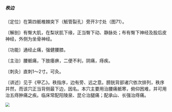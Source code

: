 ##### 秩边

〔定位〕在第四骶椎棘突下（觝管裂孔）旁开3寸处（图71）。

〔解剖〕有臀大肌，在梨状肌下缘，正当臀下动、静脉处；布有臀下神经及股后皮神经，外侧为坐骨神经。

〔功能〕通经止痛，强健腰膝。

〔主治〕腰骶痛，下肢痿痹，二便不利，阴痛，痔疾。

〔刺灸〕直刺1〜2寸。可灸。

〔讲述〕见于《甲乙》。秩指序，边有旁、远之意。膀胱背部诸穴依次排列，秩序并然，而该穴正当背侧最下边，因名。本穴主要用治腰痛骶寒，俯仰困难，并可用治五痔肿痛之疾。临床常配阳陵泉、昆仑治腿痛；配承山、长强治痔痛。

<img src="./img/图71.jpg" style="zoom:80%;" />
